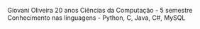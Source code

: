 Giovani Oliveira
20 anos
Ciências da Computação - 5 semestre
Conhecimento nas linguagens - Python, C, Java, C#, MySQL
